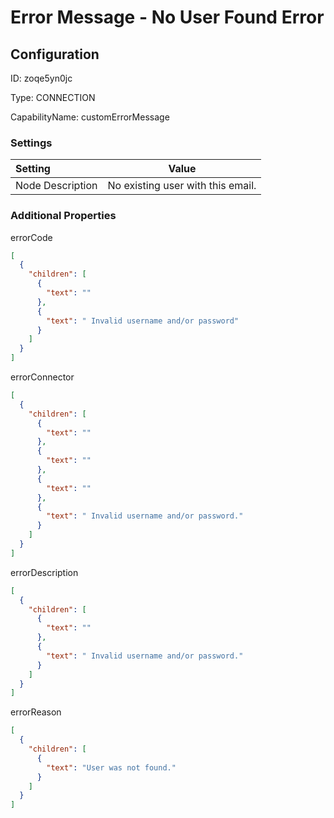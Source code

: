 # Error Message - No User Found Error
## Configuration
ID:  zoqe5yn0jc

Type: CONNECTION 

CapabilityName: customErrorMessage

### Settings
| Setting | Value  |
| :------------------------ | ---------------------------------------- |
| Node Description | No existing user with this email. | 





### Additional Properties
errorCode
```json 
[
  {
    "children": [
      {
        "text": ""
      },
      {
        "text": " Invalid username and/or password"
      }
    ]
  }
]
```


errorConnector
```json 
[
  {
    "children": [
      {
        "text": ""
      },
      {
        "text": ""
      },
      {
        "text": ""
      },
      {
        "text": " Invalid username and/or password."
      }
    ]
  }
]
```


errorDescription
```json 
[
  {
    "children": [
      {
        "text": ""
      },
      {
        "text": " Invalid username and/or password."
      }
    ]
  }
]
```


errorReason
```json 
[
  {
    "children": [
      {
        "text": "User was not found."
      }
    ]
  }
]
```




